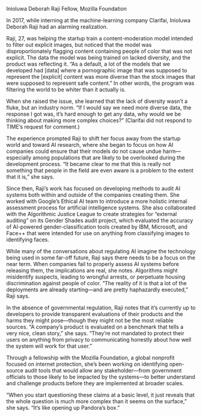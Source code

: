 Inioluwa Deborah Raji
Fellow, Mozilla Foundation

In 2017, while interning at the machine-learning company Clarifai, Inioluwa Deborah Raji had an alarming realization.

Raji, 27, was helping the startup train a content-moderation model intended to filter out explicit images, but noticed that the model was disproportionately flagging content containing people of color that was not explicit. The data the model was being trained on lacked diversity, and the product was reflecting it. “As a default, a lot of the models that we developed had [data] where a pornographic image that was supposed to represent the [explicit] content was more diverse than the stock images that were supposed to represent safe content.” In other words, the program was filtering the world to be whiter than it actually is.

When she raised the issue, she learned that the lack of diversity wasn’t a fluke, but an industry norm. “If I would say we need more diverse data, the response I got was, it’s hard enough to get any data, why would we be thinking about making more complex choices?” (Clarifai did not respond to TIME’s request for comment.)

The experience prompted Raji to shift her focus away from the startup world and toward AI research, where she began to focus on how AI companies could ensure that their models do not cause undue harm—especially among populations that are likely to be overlooked during the development process. “It became clear to me that this is really not something that people in the field are even aware is a problem to the extent that it is,” she says.

Since then, Raji’s work has focused on developing methods to audit AI systems both within and outside of the companies creating them. She worked with Google’s Ethical AI team to introduce a more holistic internal assessment process for artificial intelligence systems. She also collaborated with the Algorithmic Justice League to create strategies for “external auditing” on its Gender Shades audit project, which evaluated the accuracy of AI-powered gender-classification tools created by IBM, Microsoft, and Face++ that were intended for use on anything from classifying images to identifying faces.

While many of the conversations about regulating AI imagine the technology being used in some far-off future, Raji says there needs to be a focus on the near term. When companies fail to properly assess AI systems before releasing them, the implications are real, she notes. Algorithms might misidentify suspects, leading to wrongful arrests, or perpetuate housing discrimination against people of color. “The reality of it is that a lot of the deployments are already starting—and are pretty haphazardly executed,” Raji says.

In the absence of governmental regulation, Raji notes that it’s currently up to developers to provide transparent evaluations of their products and the harms they might pose—though they might not be the most reliable sources. “A company’s product is evaluated on a benchmark that tells a very nice, clean story,” she says. “They’re not mandated to protect their users on anything from privacy to communicating honestly about how well the system will work for that user.”

Through a fellowship with the Mozilla Foundation, a global nonprofit focused on internet protection, she’s been working on identifying open-source audit tools that would allow any stakeholder—from government officials to those likely to be impacted by the systems—to better understand and challenge products before they are implemented at broader scales.

“When you start questioning these claims at a basic level, it just reveals that the whole question is much more complex than it seems on the surface,” she says. “It’s like opening up Pandora’s box.”